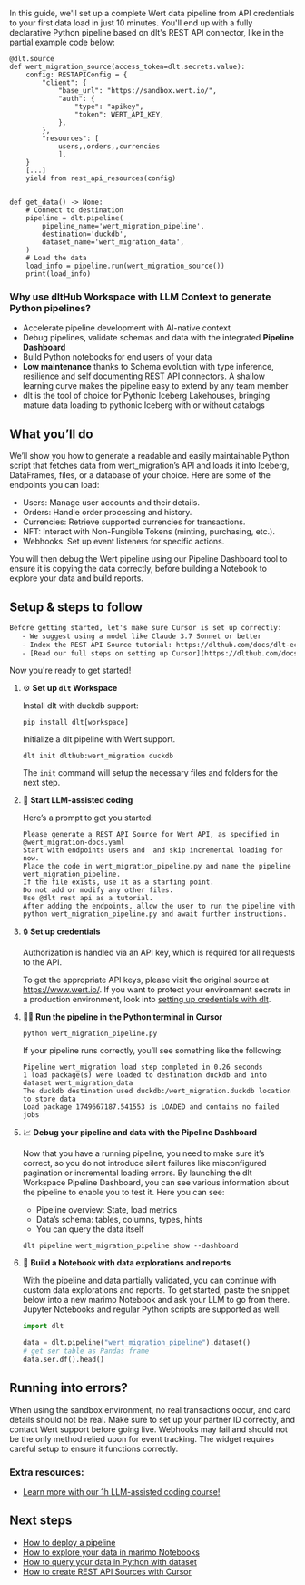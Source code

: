 In this guide, we'll set up a complete Wert data pipeline from API credentials to your first data load in just 10 minutes. You'll end up with a fully declarative Python pipeline based on dlt's REST API connector, like in the partial example code below:

```python-outcome
@dlt.source
def wert_migration_source(access_token=dlt.secrets.value):
    config: RESTAPIConfig = {
        "client": {
            "base_url": "https://sandbox.wert.io/",
            "auth": {
                "type": "apikey",
                "token": WERT_API_KEY,
            },
        },
        "resources": [
            users,,orders,,currencies
            ],
    }
    [...]
    yield from rest_api_resources(config)


def get_data() -> None:
    # Connect to destination
    pipeline = dlt.pipeline(
        pipeline_name='wert_migration_pipeline',
        destination='duckdb',
        dataset_name='wert_migration_data', 
    )
    # Load the data
    load_info = pipeline.run(wert_migration_source())
    print(load_info) 
```

### Why use dltHub Workspace with LLM Context to generate Python pipelines?

- Accelerate pipeline development with AI-native context
- Debug pipelines, validate schemas and data with the integrated **Pipeline Dashboard**
- Build Python notebooks for end users of your data
- **Low maintenance** thanks to Schema evolution with type inference, resilience and self documenting REST API connectors. A shallow learning curve makes the pipeline easy to extend by any team member
- dlt is the tool of choice for Pythonic Iceberg Lakehouses, bringing mature data loading to pythonic Iceberg with or without catalogs

## What you’ll do

We’ll show you how to generate a readable and easily maintainable Python script that fetches data from wert_migration’s API and loads it into Iceberg, DataFrames, files, or a database of your choice. Here are some of the endpoints you can load:

- Users: Manage user accounts and their details.
- Orders: Handle order processing and history.
- Currencies: Retrieve supported currencies for transactions.
- NFT: Interact with Non-Fungible Tokens (minting, purchasing, etc.).
- Webhooks: Set up event listeners for specific actions.

You will then debug the Wert pipeline using our Pipeline Dashboard tool to ensure it is copying the data correctly, before building a Notebook to explore your data and build reports.

## Setup & steps to follow

```default
Before getting started, let's make sure Cursor is set up correctly:
   - We suggest using a model like Claude 3.7 Sonnet or better
   - Index the REST API Source tutorial: https://dlthub.com/docs/dlt-ecosystem/verified-sources/rest_api/ and add it to context as **@dlt rest api**
   - [Read our full steps on setting up Cursor](https://dlthub.com/docs/dlt-ecosystem/llm-tooling/cursor-restapi#23-configuring-cursor-with-documentation)
```

Now you're ready to get started!

1. ⚙️ **Set up `dlt` Workspace**
    
    Install dlt with duckdb support:
    ```shell
    pip install dlt[workspace]
    ```

    Initialize a dlt pipeline with Wert support.
    ```shell
    dlt init dlthub:wert_migration duckdb
    ```

    The `init` command will setup the necessary files and folders for the next step.
    
2. 🤠 **Start LLM-assisted coding**
    
    Here’s a prompt to get you started:
    
    ```prompt
    Please generate a REST API Source for Wert API, as specified in @wert_migration-docs.yaml 
    Start with endpoints users and  and skip incremental loading for now. 
    Place the code in wert_migration_pipeline.py and name the pipeline wert_migration_pipeline. 
    If the file exists, use it as a starting point. 
    Do not add or modify any other files. 
    Use @dlt rest api as a tutorial. 
    After adding the endpoints, allow the user to run the pipeline with python wert_migration_pipeline.py and await further instructions.
    ```

    
3. 🔒 **Set up credentials** 
    
    Authorization is handled via an API key, which is required for all requests to the API.
    
    To get the appropriate API keys, please visit the original source at https://www.wert.io/.
    If you want to protect your environment secrets in a production environment, look into [setting up credentials with dlt](https://dlthub.com/docs/walkthroughs/add_credentials).
    
4. 🏃‍♀️ **Run the pipeline in the Python terminal in Cursor**
    
    ```shell
    python wert_migration_pipeline.py
    ```
    
    If your pipeline runs correctly, you’ll see something like the following:
    
    ```shell
    Pipeline wert_migration load step completed in 0.26 seconds
    1 load package(s) were loaded to destination duckdb and into dataset wert_migration_data
    The duckdb destination used duckdb:/wert_migration.duckdb location to store data
    Load package 1749667187.541553 is LOADED and contains no failed jobs
    ```
    
5. 📈 **Debug your pipeline and data with the Pipeline Dashboard**

    Now that you have a running pipeline, you need to make sure it’s correct, so you do not introduce silent failures like misconfigured pagination or incremental loading errors. By launching the dlt Workspace Pipeline Dashboard, you can see various information about the pipeline to enable you to test it. Here you can see:
    - Pipeline overview: State, load metrics
    - Data’s schema: tables, columns, types, hints
    - You can query the data itself
    
    ```shell
    dlt pipeline wert_migration_pipeline show --dashboard
    ```
    
6. 🐍 **Build a Notebook with data explorations and reports**

    With the pipeline and data partially validated, you can continue with custom data explorations and reports. To get started, paste the snippet below into a new marimo Notebook and ask your LLM to go from there. Jupyter Notebooks and regular Python scripts are supported as well.

    
    ```python
    import dlt

   data = dlt.pipeline("wert_migration_pipeline").dataset()
   # get ser table as Pandas frame
   data.ser.df().head()
    ```

## Running into errors?

When using the sandbox environment, no real transactions occur, and card details should not be real. Make sure to set up your partner ID correctly, and contact Wert support before going live. Webhooks may fail and should not be the only method relied upon for event tracking. The widget requires careful setup to ensure it functions correctly.

### Extra resources:

- [Learn more with our 1h LLM-assisted coding course!](https://www.youtube.com/watch?v=GGid70rnJuM)

## Next steps

- [How to deploy a pipeline](https://dlthub.com/docs/walkthroughs/deploy-a-pipeline)
- [How to explore your data in marimo Notebooks](https://dlthub.com/docs/general-usage/dataset-access/marimo)
- [How to query your data in Python with dataset](https://dlthub.com/docs/general-usage/dataset-access/dataset)
- [How to create REST API Sources with Cursor](https://dlthub.com/docs/dlt-ecosystem/llm-tooling/cursor-restapi)